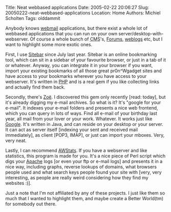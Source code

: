 Title: Neat webbased applications
Date: 2005-02-22 20:06:27
Slug: 20050222-neat-webbased-applications
Location: Home
Authors: Michiel Scholten
Tags: olddammit

<p>Anybody knows <a href="http://www.gmail.com/">webmail</a> applications, but there exist a whole lot of webbased applications that you can run on your own server/desktop-with-webserver. Of course a whole bunch of <acronym title="Content Management Systems">CMS</acronym>'s, <a href="http://www.punbb.org/">Forums</a>, <a href="/~mbscholt/">weblogs</a> etc, but I want to highlight some more exotic ones.</p>

<p>First, I use <a href="http://www.sitebar.org/">Sitebar</a> since July last year. Sitebar is an online bookmarking tool, which can sit in a sidebar of your favourite browser, or just in a tab of it or whatever. Anyway, you can integrate it in your browser if you want, import your existing bookmarks of all those great pr0n^Wgadget sites and have access to your bookmarks wherever you have access to your webserver. It's written in <a href="http://www.php.org">PHP</a> and is a real gem if you like collecting links and actually find them back.</p>

<p>Secondly, there's <a href="http://zoe.nu/">Zo&euml;</a>. I discovered this gem only recently [read: today], but it's already digging my e-mail archives. So what is it? It's "google for your e-mail". It indexes your e-mail folders and presents a nice web frontend, which you can query in lots of ways. Find all e-mail of your birthday last year, all mail from your lover or your work. Whatever. It works just like <a href="http://www.google.com/">Google</a>. It's written in Java, and can reside on your desktop or your server. It can act as server itself [indexing your sent and received mail immediately], as client [POP3, IMAP], or just can import your mboxes. Very, very neat.</p>

<p>Lastly, I can recommend <a href="http://awstats.sourceforge.net/">AWStats</a>. If you have a webserver and like statistics, this program is made for you. It's a nice piece of Perl script which digs your <a href="http://www.apache.org/">Apache</a> logs [or even your ftp or e-mail logs] and presents it in a nice way, including graphs, reverse lookups of domains, what browsers people used and what search keys people found your site with [very, very interesting, as people are really weird considering how they find my websites :)].</p>

<p>Just a note that I'm not affiliated by any of these projects. I just like them so much that I wanted to highlight them, and maybe create a Better World(tm) for somebody out there.</p>